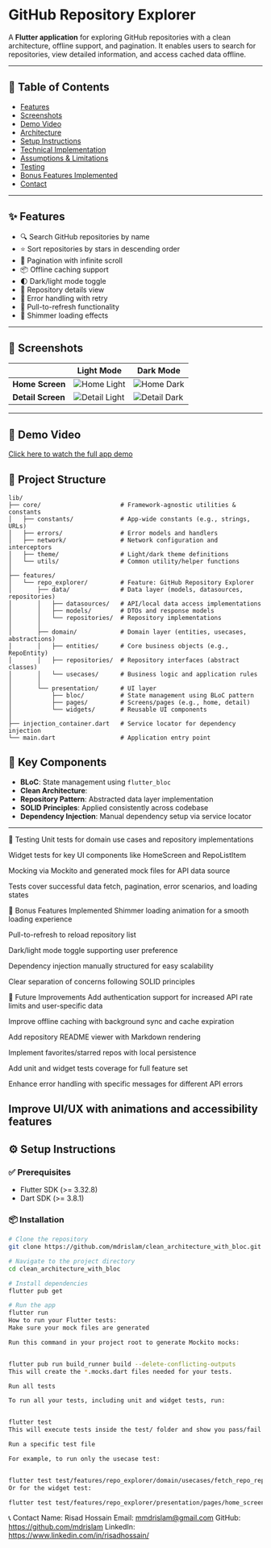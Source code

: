 # GitHub Repository Explorer

A **Flutter application** for exploring GitHub repositories with a clean architecture, offline support, and pagination. It enables users to search for repositories, view detailed information, and access cached data offline.

---

## 🧭 Table of Contents

- [Features](#features)
- [Screenshots](#screenshots)
- [Demo Video](#demo-video)
- [Architecture](#architecture)
- [Setup Instructions](#setup-instructions)
- [Technical Implementation](#technical-implementation)
- [Assumptions & Limitations](#assumptions--limitations)
- [Testing](#testing)
- [Bonus Features Implemented](#bonus-features-implemented)
- [Contact](#contact)

---

## ✨ Features

- 🔍 Search GitHub repositories by name  
- ⭐ Sort repositories by stars in descending order  
- 📱 Pagination with infinite scroll  
- 📦 Offline caching support  
- 🌓 Dark/light mode toggle  
- 📄 Repository details view  
- 🚦 Error handling with retry  
- 🔄 Pull-to-refresh functionality  
- 💫 Shimmer loading effects  

---

## 📸 Screenshots

|               | Light Mode                          | Dark Mode                           |
|---------------|-------------------------------------|-------------------------------------|
| **Home Screen** | ![Home Light](https://raw.githubusercontent.com/mdrislam/clean_architecture_with_bloc/main/assets_sc/home_light.jpeg) | ![Home Dark](https://raw.githubusercontent.com/mdrislam/clean_architecture_with_bloc/main/assets_sc/home_dark.jpeg) |
| **Detail Screen** | ![Detail Light](https://raw.githubusercontent.com/mdrislam/clean_architecture_with_bloc/main/assets_sc/d_light.jpeg) | ![Detail Dark](https://raw.githubusercontent.com/mdrislam/clean_architecture_with_bloc/main/assets_sc/d_dark.jpeg) |

---

## 🎥 Demo Video

[Click here to watch the full app demo](https://github.com/mdrislam/clean_architecture_with_bloc/blob/main/assets_sc/demo.mp4)


## 📂 Project Structure

```plaintext
lib/
├── core/                      # Framework-agnostic utilities & constants
│   ├── constants/             # App-wide constants (e.g., strings, URLs)
│   ├── errors/                # Error models and handlers
│   ├── network/               # Network configuration and interceptors
│   ├── theme/                 # Light/dark theme definitions
│   └── utils/                 # Common utility/helper functions
│
├── features/
│   └── repo_explorer/         # Feature: GitHub Repository Explorer
│       ├── data/              # Data layer (models, datasources, repositories)
│       │   ├── datasources/   # API/local data access implementations
│       │   ├── models/        # DTOs and response models
│       │   └── repositories/  # Repository implementations
│       │
│       ├── domain/            # Domain layer (entities, usecases, abstractions)
│       │   ├── entities/      # Core business objects (e.g., RepoEntity)
│       │   ├── repositories/  # Repository interfaces (abstract classes)
│       │   └── usecases/      # Business logic and application rules
│       │
│       └── presentation/      # UI layer
│           ├── bloc/          # State management using BLoC pattern
│           ├── pages/         # Screens/pages (e.g., home, detail)
│           └── widgets/       # Reusable UI components
│
├── injection_container.dart   # Service locator for dependency injection
└── main.dart                  # Application entry point
```
## 📌 Key Components

- **BLoC**: State management using `flutter_bloc`
- **Clean Architecture**: 
- **Repository Pattern**: Abstracted data layer implementation
- **SOLID Principles**: Applied consistently across codebase
- **Dependency Injection**: Manual dependency setup via service locator

---

🧪 Testing
Unit tests for domain use cases and repository implementations

Widget tests for key UI components like HomeScreen and RepoListItem

Mocking via Mockito and generated mock files for API data source

Tests cover successful data fetch, pagination, error scenarios, and loading states

🎁 Bonus Features Implemented
Shimmer loading animation for a smooth loading experience

Pull-to-refresh to reload repository list

Dark/light mode toggle supporting user preference

Dependency injection manually structured for easy scalability

Clear separation of concerns following SOLID principles

🚀 Future Improvements
Add authentication support for increased API rate limits and user-specific data

Improve offline caching with background sync and cache expiration

Add repository README viewer with Markdown rendering

Implement favorites/starred repos with local persistence

Add unit and widget tests coverage for full feature set

Enhance error handling with specific messages for different API errors

Improve UI/UX with animations and accessibility features
---

## ⚙️ Setup Instructions

### ✅ Prerequisites

- Flutter SDK (>= 3.32.8)
- Dart SDK (>= 3.8.1)

### 📦 Installation

```bash
# Clone the repository
git clone https://github.com/mdrislam/clean_architecture_with_bloc.git

# Navigate to the project directory
cd clean_architecture_with_bloc

# Install dependencies
flutter pub get

# Run the app
flutter run
How to run your Flutter tests:
Make sure your mock files are generated

Run this command in your project root to generate Mockito mocks:


flutter pub run build_runner build --delete-conflicting-outputs
This will create the *.mocks.dart files needed for your tests.

Run all tests

To run all your tests, including unit and widget tests, run:


flutter test
This will execute tests inside the test/ folder and show you pass/fail results.

Run a specific test file

For example, to run only the usecase test:


flutter test test/features/repo_explorer/domain/usecases/fetch_repo_repository_usecase_test.dart
Or for the widget test:

flutter test test/features/repo_explorer/presentation/pages/home_screen_test.dart
```
📞 Contact
Name: Risad Hossain
Email: mmdrislam@gmail.com
GitHub: https://github.com/mdrislam
LinkedIn: https://www.linkedin.com/in/risadhossain/

